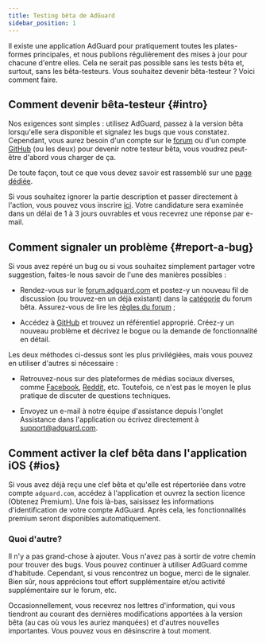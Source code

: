 ```yaml
---
title: Testing bêta de AdGuard
sidebar_position: 1
---
```


Il existe une application AdGuard pour pratiquement toutes les plates-formes principales, et nous publions régulièrement des mises à jour pour chacune d'entre elles. Cela ne serait pas possible sans les tests bêta et, surtout, sans les bêta-testeurs. Vous souhaitez devenir bêta-testeur ? Voici comment faire.

## Comment devenir bêta-testeur {#intro}

Nos exigences sont simples : utilisez AdGuard, passez à la version bêta lorsqu'elle sera disponible et signalez les bugs que vous constatez. Cependant, vous aurez besoin d'un compte sur le [forum](https://forum.adguard.com/index.php) ou d'un compte [GitHub](https://github.com/) (ou les deux) pour devenir notre testeur bêta, vous voudrez peut-être d'abord vous charger de ça.

De toute façon, tout ce que vous devez savoir est rassemblé sur une [page dédiée](https://adguard.com/en/beta.html).

Si vous souhaitez ignorer la partie description et passer directement à l'action, vous pouvez vous inscrire [ici](https://surveys.adguard.com/beta_testing_program/form.html). Votre candidature sera examinée dans un délai de 1 à 3 jours ouvrables et vous recevrez une réponse par e-mail.

## Comment signaler un problème {#report-a-bug}

Si vous avez repéré un bug ou si vous souhaitez simplement partager votre suggestion, faites-le nous savoir de l'une des manières possibles :

* Rendez-vous sur le [forum.adguard.com](https://forum.adguard.com/index.php) et postez-y un nouveau fil de discussion (ou trouvez-en un déjà existant) dans la [catégorie](https://forum.adguard.com/index.php?categories/48/) du forum bêta. Assurez-vous de lire les [règles du forum](https://forum.adguard.com/index.php?threads/14859/) ;

* Accédez à [GitHub](https://github.com/AdguardTeam/) et trouvez un référentiel approprié. Créez-y un nouveau problème et décrivez le bogue ou la demande de fonctionnalité en détail.

Les deux méthodes ci-dessus sont les plus privilégiées, mais vous pouvez en utiliser d'autres si nécessaire :

* Retrouvez-nous sur des plateformes de médias sociaux diverses, comme [Facebook](https://www.facebook.com/AdguardFr/), [Reddit](https://www.reddit.com/r/Adguard/), etc. Toutefois, ce n'est pas le moyen le plus pratique de discuter de questions techniques.

* Envoyez un e-mail à notre équipe d'assistance depuis l'onglet Assistance dans l'application ou écrivez directement à [support@adguard.com](mailto:support@adguard.com).

## Comment activer la clef bêta dans l'application iOS {#ios}

Si vous avez déjà reçu une clef bêta et qu'elle est répertoriée dans votre compte `adguard.com`, accédez à l'application et ouvrez la section licence (Obtenez Premium). Une fois là-bas, saisissez les informations d'identification de votre compte AdGuard. Après cela, les fonctionnalités premium seront disponibles automatiquement.

### Quoi d'autre?

Il n'y a pas grand-chose à ajouter. Vous n'avez pas à sortir de votre chemin pour trouver des bugs. Vous pouvez continuer à utiliser AdGuard comme d'habitude. Cependant, si vous rencontrez un bogue, merci de le signaler. Bien sûr, nous apprécions tout effort supplémentaire et/ou activité supplémentaire sur le forum, etc.

Occasionnellement, vous recevrez nos lettres d'information, qui vous tiendront au courant des dernières modifications apportées à la version bêta (au cas où vous les auriez manquées) et d'autres nouvelles importantes. Vous pouvez vous en désinscrire à tout moment.
